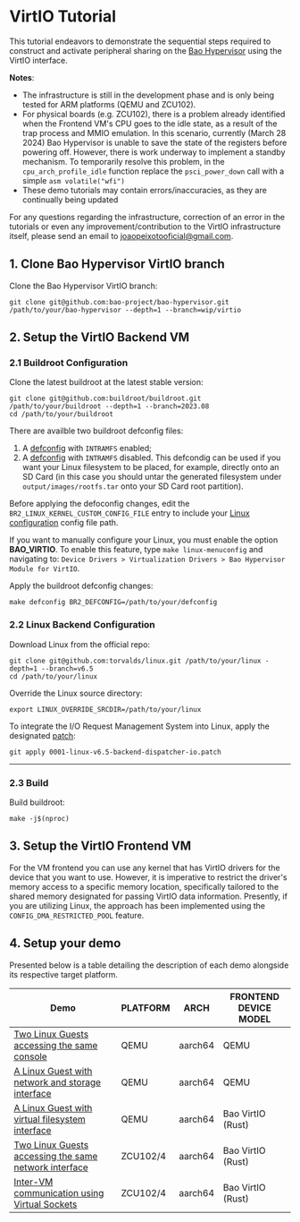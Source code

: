 # VirtIO Tutorial

This tutorial endeavors to demonstrate the sequential steps required to construct and activate peripheral sharing on the [Bao Hypervisor](https://github.com/bao-project/bao-hypervisor) using the VirtIO interface.

**Notes**:
- The infrastructure is still in the development phase and is only being tested for ARM platforms (QEMU and ZCU102).
- For physical boards (e.g. ZCU102), there is a problem already identified when the Frontend VM's CPU goes to the idle state, as a result of the trap process and MMIO emulation. In this scenario, currently (March 28 2024) Bao Hypervisor is unable to save the state of the registers before powering off. However, there is work underway to implement a standby mechanism. To temporarily resolve this problem, in the `cpu_arch_profile_idle` function replace the `psci_power_down` call with a simple `asm volatile("wfi")`
- These demo tutorials may contain errors/inaccuracies, as they are continually being updated

For any questions regarding the infrastructure, correction of an error in the tutorials or even any improvement/contribution to the VirtIO infrastructure itself, please send an email to <joaopeixotooficial@gmail.com>.

## 1. Clone Bao Hypervisor VirtIO branch

Clone the Bao Hypervisor VirtIO branch:

```
git clone git@github.com:bao-project/bao-hypervisor.git /path/to/your/bao-hypervisor --depth=1 --branch=wip/virtio
```

## 2. Setup the VirtIO Backend VM

### 2.1 Buildroot Configuration

Clone the latest buildroot at the latest stable version: 

```
git clone git@github.com:buildroot/buildroot.git /path/to/your/buildroot --depth=1 --branch=2023.08
cd /path/to/your/buildroot
```

There are availble two buildroot defconfig files:

1. A [defconfig](buildroot-v6.5-backend-initramfs.config) with `INTRAMFS` enabled;
2. A [defconfig](buildroot-v6.5-backend-without-initramfs.config) with `INTRAMFS` disabled. This defcondig can be used if you want your Linux filesystem to be placed, for example, directly onto an SD Card (in this case you should untar the generated filesystem under `output/images/rootfs.tar` onto your SD Card root partition).

Before applying the defoconfig changes, edit the `BR2_LINUX_KERNEL_CUSTOM_CONFIG_FILE` entry to include your [Linux configuration](linux-v6.5-backend.config) config file path. 

If you want to manually configure your Linux, you must enable the option **BAO_VIRTIO**. To enable this feature, type `make linux-menuconfig` and navigating to: `Device Drivers > Virtualization Drivers > Bao Hypervisor Module for VirtIO`.

Apply the buildroot defconfig changes:
```
make defconfig BR2_DEFCONFIG=/path/to/your/defconfig
```

### 2.2 Linux Backend Configuration

Download Linux from the official repo: 

```
git clone git@github.com:torvalds/linux.git /path/to/your/linux -depth=1 --branch=v6.5
cd /path/to/your/linux
```

Override the Linux source directory: 

```
export LINUX_OVERRIDE_SRCDIR=/path/to/your/linux
```

To integrate the I/O Request Management System into Linux, apply the designated [patch](0001-linux-v6.5-backend-dispatcher-io.patch):

```
git apply 0001-linux-v6.5-backend-dispatcher-io.patch
```

---

### 2.3 Build

Build buildroot:

```
make -j$(nproc)
```

## 3. Setup the VirtIO Frontend VM

For the VM frontend you can use any kernel that has VirtIO drivers for the device that you want to use. However, it is imperative to restrict the driver's memory access to a specific memory location, specifically tailored to the shared memory designated for passing VirtIO data information. Presently, if you are utilizing Linux, the approach has been implemented using the `CONFIG_DMA_RESTRICTED_POOL` feature.

## 4. Setup your demo

Presented below is a table detailing the description of each demo alongside its respective target platform.

|  Demo                   | PLATFORM            |  ARCH | FRONTEND DEVICE MODEL |
| ------------------- | ----------------- | --- | --- |
| [Two Linux Guests accessing the same console](demo-1/README.md) | QEMU   | aarch64 | QEMU |
| [A Linux Guest with network and storage interface](demo-2/README.md)     | QEMU            | aarch64 | QEMU |
| [A Linux Guest with virtual filesystem interface](demo-3/README.md)       | QEMU            | aarch64 | Bao VirtIO (Rust) |
| [Two Linux Guests accessing the same network interface](demo-4/README.md)    | ZCU102/4    | aarch64 | Bao VirtIO (Rust) |
| [Inter-VM communication using Virtual Sockets](demo-5/README.md)    | ZCU102/4    | aarch64 | Bao VirtIO (Rust) |